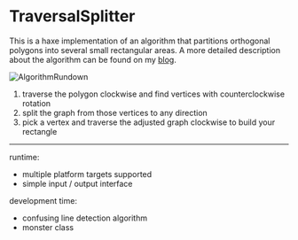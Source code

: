 TraversalSplitter
=================

This is a haxe implementation of an algorithm that partitions orthogonal polygons into several small rectangular areas.
A more detailed description about the algorithm can be found on my [blog](http://scrambledrk.blogspot.co.at/2014/07/polygon-partitioning.html).

![AlgorithmRundown](http://1.bp.blogspot.com/-p1GqJiiXK4g/U7P62VbzwcI/AAAAAAAAAKc/skfpaNK0HFY/s1600/algorithm.png)

1. traverse the polygon clockwise and find vertices with counterclockwise rotation
2. split the graph from those vertices to any direction
3. pick a vertex and traverse the adjusted graph clockwise to build your rectangle
---
runtime:
* multiple platform targets supported
* simple input / output interface

development time:
* confusing line detection algorithm
* monster class
